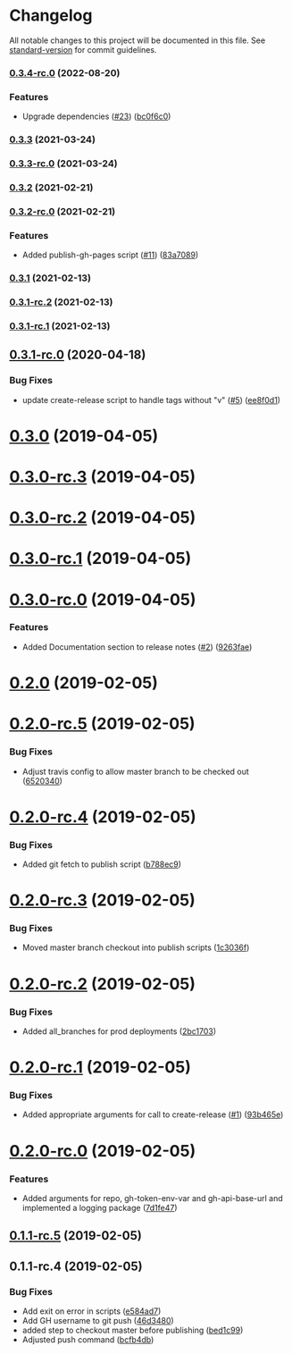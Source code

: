 # Changelog

All notable changes to this project will be documented in this file. See [standard-version](https://github.com/conventional-changelog/standard-version) for commit guidelines.

### [0.3.4-rc.0](https://github.com/greg-a-smith/github-assistant/compare/v0.3.3...v0.3.4-rc.0) (2022-08-20)


### Features

* Upgrade dependencies ([#23](https://github.com/greg-a-smith/github-assistant/issues/23)) ([bc0f6c0](https://github.com/greg-a-smith/github-assistant/commit/bc0f6c0bb5e2d9cfe77b1b4afbe0e12bbf82ac62))

### [0.3.3](https://github.com/greg-a-smith/github-assistant/compare/v0.3.3-rc.0...v0.3.3) (2021-03-24)

### [0.3.3-rc.0](https://github.com/greg-a-smith/github-assistant/compare/v0.3.2...v0.3.3-rc.0) (2021-03-24)

### [0.3.2](https://github.com/greg-a-smith/github-assistant/compare/v0.3.2-rc.0...v0.3.2) (2021-02-21)

### [0.3.2-rc.0](https://github.com/greg-a-smith/github-assistant/compare/v0.3.1...v0.3.2-rc.0) (2021-02-21)


### Features

* Added publish-gh-pages script ([#11](https://github.com/greg-a-smith/github-assistant/issues/11)) ([83a7089](https://github.com/greg-a-smith/github-assistant/commit/83a7089cb327bd41fc2efe89c696f15534ebedf1))

### [0.3.1](https://github.com/greg-a-smith/github-assistant/compare/v0.3.1-rc.2...v0.3.1) (2021-02-13)

### [0.3.1-rc.2](https://github.com/greg-a-smith/github-assistant/compare/v0.3.1-rc.1...v0.3.1-rc.2) (2021-02-13)

### [0.3.1-rc.1](https://github.com/greg-a-smith/github-assistant/compare/v0.3.1-rc.0...v0.3.1-rc.1) (2021-02-13)

<a name="0.3.1-rc.0"></a>
## [0.3.1-rc.0](https://github.com/greg-a-smith/github-assistant/compare/v0.3.0...v0.3.1-rc.0) (2020-04-18)


### Bug Fixes

* update create-release script to handle tags without "v" ([#5](https://github.com/greg-a-smith/github-assistant/issues/5)) ([ee8f0d1](https://github.com/greg-a-smith/github-assistant/commit/ee8f0d1))



<a name="0.3.0"></a>
# [0.3.0](https://github.com/greg-a-smith/github-assistant/compare/v0.3.0-rc.3...v0.3.0) (2019-04-05)



<a name="0.3.0-rc.3"></a>
# [0.3.0-rc.3](https://github.com/greg-a-smith/github-assistant/compare/v0.3.0-rc.2...v0.3.0-rc.3) (2019-04-05)



<a name="0.3.0-rc.2"></a>
# [0.3.0-rc.2](https://github.com/greg-a-smith/github-assistant/compare/v0.3.0-rc.1...v0.3.0-rc.2) (2019-04-05)



<a name="0.3.0-rc.1"></a>
# [0.3.0-rc.1](https://github.com/greg-a-smith/github-assistant/compare/v0.3.0-rc.0...v0.3.0-rc.1) (2019-04-05)



<a name="0.3.0-rc.0"></a>
# [0.3.0-rc.0](https://github.com/greg-a-smith/github-assistant/compare/v0.2.0...v0.3.0-rc.0) (2019-04-05)


### Features

* Added Documentation section to release notes ([#2](https://github.com/greg-a-smith/github-assistant/issues/2)) ([9263fae](https://github.com/greg-a-smith/github-assistant/commit/9263fae))



<a name="0.2.0"></a>
# [0.2.0](https://github.com/greg-a-smith/github-assistant/compare/v0.2.0-rc.5...v0.2.0) (2019-02-05)



<a name="0.2.0-rc.5"></a>
# [0.2.0-rc.5](https://github.com/greg-a-smith/github-assistant/compare/v0.2.0-rc.4...v0.2.0-rc.5) (2019-02-05)


### Bug Fixes

* Adjust travis config to allow master branch to be checked out ([6520340](https://github.com/greg-a-smith/github-assistant/commit/6520340))



<a name="0.2.0-rc.4"></a>
# [0.2.0-rc.4](https://github.com/greg-a-smith/github-assistant/compare/v0.2.0-rc.3...v0.2.0-rc.4) (2019-02-05)


### Bug Fixes

* Added git fetch to publish script ([b788ec9](https://github.com/greg-a-smith/github-assistant/commit/b788ec9))



<a name="0.2.0-rc.3"></a>
# [0.2.0-rc.3](https://github.com/greg-a-smith/github-assistant/compare/v0.2.0-rc.2...v0.2.0-rc.3) (2019-02-05)


### Bug Fixes

* Moved master branch checkout into publish scripts ([1c3036f](https://github.com/greg-a-smith/github-assistant/commit/1c3036f))



<a name="0.2.0-rc.2"></a>
# [0.2.0-rc.2](https://github.com/greg-a-smith/github-assistant/compare/v0.2.0-rc.1...v0.2.0-rc.2) (2019-02-05)


### Bug Fixes

* Added all_branches for prod deployments ([2bc1703](https://github.com/greg-a-smith/github-assistant/commit/2bc1703))



<a name="0.2.0-rc.1"></a>
# [0.2.0-rc.1](https://github.com/greg-a-smith/github-assistant/compare/v0.2.0-rc.0...v0.2.0-rc.1) (2019-02-05)


### Bug Fixes

* Added appropriate arguments for call to create-release ([#1](https://github.com/greg-a-smith/github-assistant/issues/1)) ([93b465e](https://github.com/greg-a-smith/github-assistant/commit/93b465e))



<a name="0.2.0-rc.0"></a>
# [0.2.0-rc.0](https://github.com/greg-a-smith/github-assistant/compare/v0.1.1-rc.5...v0.2.0-rc.0) (2019-02-05)


### Features

* Added arguments for repo, gh-token-env-var and gh-api-base-url and implemented a logging package ([7d1fe47](https://github.com/greg-a-smith/github-assistant/commit/7d1fe47))



<a name="0.1.1-rc.5"></a>
## [0.1.1-rc.5](https://github.com/greg-a-smith/github-assistant/compare/v0.1.1-rc.4...v0.1.1-rc.5) (2019-02-05)



<a name="0.1.1-rc.4"></a>
## 0.1.1-rc.4 (2019-02-05)


### Bug Fixes

* Add exit on error in scripts ([e584ad7](https://github.com/greg-a-smith/github-assistant/commit/e584ad7))
* Add GH username to git push ([46d3480](https://github.com/greg-a-smith/github-assistant/commit/46d3480))
* added step to checkout master before publishing ([bed1c99](https://github.com/greg-a-smith/github-assistant/commit/bed1c99))
* Adjusted push command ([bcfb4db](https://github.com/greg-a-smith/github-assistant/commit/bcfb4db))
